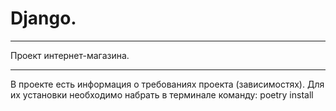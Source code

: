 # Django.

--------------------------------------------------------------
Проект интернет-магазина.

--------------------------------------------------------------
В проекте есть информация о требованиях проекта (зависимостях). Для их установки необходимо набрать в терминале команду: poetry install


